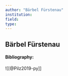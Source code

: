 ```yaml
---
author: "Bärbel Fürstenau"
institution:
field:
type:
---
```


## Bärbel Fürstenau
#### Bibliography:

![[@Pilz2019-py]]